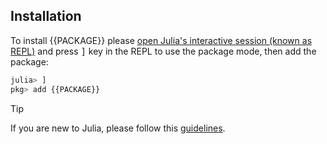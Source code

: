 ## Installation

To install {{PACKAGE}} please 
<a href="https://docs.julialang.org/en/v1/manual/getting-started/">open Julia's interactive session (known as REPL)</a> 
and press <kbd>]</kbd> key in the REPL to use the package mode, then add the package:

```julia
julia> ]
pkg> add {{PACKAGE}}
```

> [!TIP]
> If you are new to Julia, please follow this [guidelines](https://github.com/orgs/control-toolbox/discussions/64).
